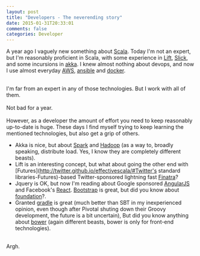 ```yaml
---
layout: post
title: "Developers - The neverending story"
date: 2015-01-31T20:33:01
comments: false
categories: Developer
---
```


A year ago I vaguely new something about [Scala](http://www.scala-lang.org/). Today I'm not an expert, but I'm reasonably proficient in Scala, with some experience in [Lift](http://liftweb.net/), [Slick](http://slick.typesafe.com/), and some incursions in [akka](http://akka.io/). I knew almost nothing about devops, and now I use almost everyday [AWS](http://aws.amazon.com/), [ansible](http://www.ansible.com/home) and [docker](https://www.docker.com/).<br /><div><br /></div><div>I'm far from an expert in any of those technologies. But I work with all of them.&nbsp;</div><div><br /></div><div>Not bad for a year.&nbsp;</div><div><br /></div><div>However, as a developer the amount of effort you need to keep reasonably up-to-date is huge. These days I find myself trying to keep learning the mentioned technologies, but also get a grip of others.&nbsp;</div><div><ul><li>Akka is nice, but about [Spark](https://spark.apache.org/) and [Hadoop](http://hadoop.apache.org/) (as a way to, broadly speaking, distribute load. Yes, I know they are completely different beasts).&nbsp;</li><li>Lift is an interesting concept, but what about going the other end with [Futures](http://twitter.github.io/effectivescala/#Twitter's standard libraries-Futures)-based Twitter-sponsored lightning fast [Finatra](http://finatra.info/)?&nbsp;</li><li>Jquery is OK, but now I'm reading about Google sponsored [AngularJS](https://angularjs.org/) and Facebook's [React](http://facebook.github.io/react/). [Bootstrap](http://getbootstrap.com/) is great, but did you know about [foundation](http://foundation.zurb.com/)?.&nbsp;</li><li>Granted [gradle](https://gradle.org/) is great (much better than SBT in my inexperienced opinion, even though after Pivotal shuting down their Groovy development, the future is a bit uncertain), But did you know anything about [bower](http://bower.io/) (again different beasts, bower is only for front-end technologies).</li></ul></div><div><br /></div><div>Argh.</div><div><br /><div><br /></div><div><br /></div></div>
